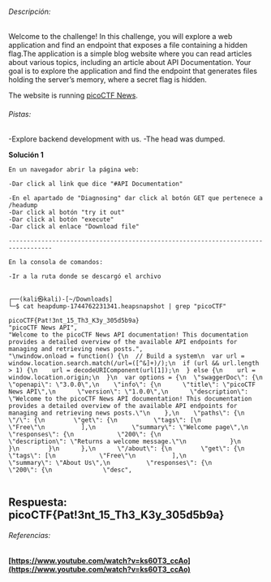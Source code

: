 
###### Descripción:
Welcome to the challenge! In this challenge, you will explore a web application and find an endpoint that exposes a file containing a hidden flag.The application is a simple blog website where you can read articles about various topics, including an article about API Documentation. Your goal is to explore the application and find the endpoint that generates files holding the server’s memory, where a secret flag is hidden.

The website is running [picoCTF News](http://verbal-sleep.picoctf.net:50116/).


###### Pistas:

-Explore backend development with us.
-The head was dumped.



**Solución 1**

```
En un navegador abrir la página web:

-Dar click al link que dice "#API Documentation"

-En el apartado de "Diagnosing" dar click al botón GET que pertenece a /headump
-Dar click al botón "try it out"
-Dar click al botón "execute"
-Dar click al enlace "Download file"

----------------------------------------------------------------------------------

En la consola de comandos:

-Ir a la ruta donde se descargó el archivo


┌──(kali㉿kali)-[~/Downloads]
└─$ cat heapdump-1744762231341.heapsnapshot | grep "picoCTF"    

picoCTF{Pat!3nt_15_Th3_K3y_305d5b9a}
"picoCTF News API",
"Welcome to the picoCTF News API documentation! This documentation provides a detailed overview of the available API endpoints for managing and retrieving news posts.",
"\nwindow.onload = function() {\n  // Build a system\n  var url = window.location.search.match(/url=([^&]+)/);\n  if (url && url.length > 1) {\n    url = decodeURIComponent(url[1]);\n  } else {\n    url = window.location.origin;\n  }\n  var options = {\n  \"swaggerDoc\": {\n    \"openapi\": \"3.0.0\",\n    \"info\": {\n      \"title\": \"picoCTF News API\",\n      \"version\": \"1.0.0\",\n      \"description\": \"Welcome to the picoCTF News API documentation! This documentation provides a detailed overview of the available API endpoints for managing and retrieving news posts.\"\n    },\n    \"paths\": {\n      \"/\": {\n        \"get\": {\n          \"tags\": [\n            \"Free\"\n          ],\n          \"summary\": \"Welcome page\",\n          \"responses\": {\n            \"200\": {\n              \"description\": \"Returns a welcome message.\"\n            }\n          }\n        }\n      },\n      \"/about\": {\n        \"get\": {\n          \"tags\": [\n            \"Free\"\n          ],\n          \"summary\": \"About Us\",\n          \"responses\": {\n            \"200\": {\n              \"desc",
                  

```


## Respuesta: **picoCTF{Pat!3nt_15_Th3_K3y_305d5b9a}**


###### Referencias: 
**[https://www.youtube.com/watch?v=ks60T3_ccAo](https://www.youtube.com/watch?v=ks60T3_ccAo)**
